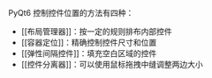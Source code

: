 PyQt6 控制控件位置的方法有四种：
* [[布局管理器]]：按一定的规则排布内部控件
* [[容器定位]]：精确控制控件尺寸和位置
* [[弹性间隔控件]]：填充空白区域的控件
* [[控件分离器]]：可以使用鼠标拖拽中缝调整两边大小
